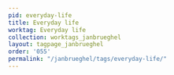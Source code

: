 ```yaml
---
pid: everyday-life
title: Everyday life
worktag: Everyday life
collection: worktags_janbrueghel
layout: tagpage_janbrueghel
order: '055'
permalink: "/janbrueghel/tags/everyday-life/"
---
```

